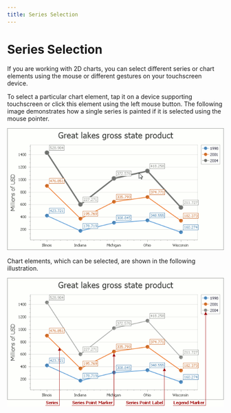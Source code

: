 ```yaml
---
title: Series Selection
---
```

# Series Selection
If you are working with 2D charts, you can select different series or chart elements using the mouse or different gestures on your touchscreen device.

To select a particular chart element, tap it on a device supporting touchscreen or click this element using the left mouse button. The following image demonstrates how a single series is painted if it is selected using the mouse pointer.

![EndUser_Selection_Series](../../images/Img118764.png)

Chart elements, which can be selected, are shown in the following illustration.

![EndUser_ChartControl_Selectable](../../images/Img118765.png)